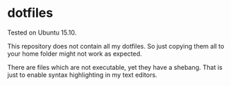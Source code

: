 # dotfiles

Tested on Ubuntu 15.10.

This repository does not contain all my dotfiles.
So just copying them all to your home folder might not work as expected.

There are files which are not executable, yet they have a shebang.
That is just to enable syntax highlighting in my text editors.
